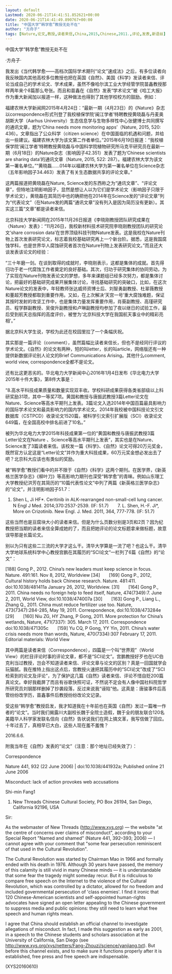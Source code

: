 ```yaml
---
layout: default
Lastmod: 2020-06-21T14:41:51.852621+00:00
date: 2020-06-21T14:41:49.890767+00:00
title: "中国大学“韩学愈”教授无处不在"
author: "方舟子"
tags: [Nature,论文,教授,读者来信,China,2015,Chinese,2011.,评论,发表,新语丝]
---
```


中国大学“韩学愈”教授无处不在

·方舟子·

我发出《当代韩学愈——高档次国际学术期刊“论文”速成法》之后，有多位读者向我反映国内其他高校多位教授也把在英国《自然》、美国《科学》发读者来信、评论当成自己的学术论文、学术成果，虽然不像哈尔滨工业大学经管学院苗鑫教授那样两年来个8篇那么夸张。而且和苗鑫在《自然》发表“学术论文”被《哈工大报》作为重大新闻加以报道一样，这种做法也得到了其他学校校方的鼓励。例如：

福建农林大学新闻网2015年4月24日：“最新一期（4月23日）的《Nature》杂志以correspondence形式刊登了我校植保学院‘闽江学者’特聘教授黄晓磊与丹麦奥胡斯大学（Aarhus University）生态信息学与生物多样性中心张健博士共同撰写的通讯文章，题为‘China needs more monitoring apps’（Nature, 2015, 520: 436）。文章指出了公众科学（citizen science）在中国面临的机遇和问题，并给出一些建议。福建农林大学为该文第二作者单位。”2015年6月19日报道：“我校植保学院‘闽江学者’特聘教授黄晓磊与中国科学院植物研究所马克平研究员在最新一期（6月18日）的Nature杂志（影响因子42.351）发表了题为‘Chinese scientists are sharing data’的通讯文章（Nature, 2015, 522: 287）。福建农林大学为该文第一署名单位。”“黄晓磊……014年以福建农林大学为第一署名单位在Science杂志（五年影响因子34.463）发表了有关生态数据共享的评论文章。”

这两篇报道把黄晓磊在Nature, Science发的东西称之为“通讯文章”、“评论文章”，但特地注明影响因子，显然是想让人以为它们是学术论文（影响因子只限于学术论文），黄晓磊在其简历中也的确把他在2014年在Science发的“评论文章”列为“代表论文”（在Nature发的两篇“通讯文章”没有列入是因为简历没有更新）。其实这三篇“文章”都是读者来信。

北京科技大学新闻网在2015年11月26日报道《李晓刚教授团队研究成果在〈Nature〉发表》：“11月26日，我校新材料技术研究院李晓刚教授团队的研究论文‘share corrosion data’在世界顶级科技刊物Nature发表。这是我校在Nature刊物上首次发表研究论文，标志着我校基础研究再上一个新台阶。据悉，这是我国腐蚀学科，也是世界华人腐蚀研究者首次在Nature刊物上发表研究论文。”而且还大谈发表该论文的经验：

“三十年磨一剑。在谈到取得的成就时，李晓刚表示，这都是集体的成就。首先得归功于老一代腐蚀工作者奠定的良好基础。其次，归功于研究集体的协同劳动，为了实现在Nature刊物发表论文的梦想，多年来课题组已经多次努力，都是集体讨论，把最好的基础研究成果开展集体讨论，寻找基础研究的突破口，比如，在这次Nature论文的发表中，年轻教师张达威师资博士后、刘智勇副教授、杜翠薇教授和董超芳教授都取到重要作用。又如，在上次解决‘天宫一号’重大腐蚀难题，保证其按时发射的攻坚工作中，也是集体力量发挥重要作用，肖葵副教授、高瑾研究员、程学群副教授、吴俊升副教授和卢琳副教授均参加了夜以继日的试验工作，最后受到航天总指挥的高度评价，被誉为‘北京科技大学在我国航天事业中的精彩亮相’。”

据北京科大学生说，学校为此还在校园里拉了一个条幅庆祝。

其实那是一篇评论（comment），虽然篇幅比读者来信长，但也不是经同行评议的学术论文。《自然》的论文有两种，短的叫letter，长的叫article，网络版还有一种提供新数据评论别人论文的Brief Communications Arising。其他什么comment, world view, correspondence全都不是论文。

还有比这更恶劣的。华北电力大学新闻中心2016年1月4日发布《华北电力大学2015年十件大事》，第8件大事是：

“8.高水平科技成果质量和数量实现双丰收。学校科研成果获得各类省部级以上科研奖励31项，其中一等奖7项。黄国和教授与唐振武教授3篇Letter论文在Nature、Science等高水平期刊上发表。3篇论文入选2014年中国百篇最具影响力的国际学术论文和最具影响力的国内学术论文。2014年我校被中国科技论文引文数据库（CSTPCD）收录论文1520篇，被科学引文索引扩展版（SCI）收录论文649篇，在全国高校中排名前进了10名。”

被列为华北电力大学2015年科技成果第一位的“黄国和教授与唐振武教授3篇Letter论文在Nature 、Science等高水平期刊上发表”，其实也是在Nature、Science发了3篇读者来信。该校发一篇《科学》、《自然》论文可得20万元奖金，既然官方认定这是“Letter论文”并作为重大科技成果，60万元奖金想必发出去了吧？北京科大应该也有类似的奖励。

被“韩学愈”教授们看中的并不限于《自然》《科学》这两个期刊。在医学界，《新英格兰医学杂志》《柳叶刀》等高影响力期刊也深受“韩学愈”的青睐。例如山东理工大学教授纪洪芳在其简历的“10篇代表性论文”中列了两篇《新英格兰医学杂志》的“论文”，并注明影响因子51.7：

1. Shen L, Ji HF*. Ceritinib in ALK-rearranged non-small-cell lung cancer. N Engl J Med. 2014;370:2537-2539. (IF: 51.7)　　7. L. Shen, H.-F. Ji*, More on Crizotinib. New Engl. J. Med. 2011, 364, 777-778. (IF: 51.7)

这些当然也是豆腐块大小的读者来信。但是为什么页数分别是3页和2页？因为纪教授把当期的读者来信全算成她的了，而且把她评论的论文标题拿来做标题，故意误导那是长篇论文。

别以为只有这些二三流的大学才这么干。清华大学算是一流了吧？也这么干。清华大学地球系统科学中心教授宫鹏在其履历的“SCI论文”一栏列了6篇《自然》的“论文”：

[188] Gong P., 2012. China’s new leaders must keep science in focus. Nature. 491:161. Nov 8, 2012, Worldview [34]　　[169] Gong P., 2012, Cultural history holds back Chinese research. Nature. 481:411. doi:10.1038/481411a January 26, 2012, Worldview. [31]　　[164] Gong P., 2011. China needs no foreign help to feed itself, Nature, 474(7349):7. June 2, 2011, World View, doi:10.1038/474007a [30]　　[163] Gong P., Liang L., Zhang Q., 2011. China must reduce fertilizer use too. Nature, 473(7347):284-285, May 19, 2011. Correspondence, doi:10.1038/473284e [29]　　[160] Niu ZG, HY Zhang, P Gong, 2011. More protection for China’s wetlands, Nature, 471(7337): 305. March 17, 2011. Correspondence doi:10.1038/471305c　　[159] Yu CQ, P Gong, YY Yin, 2011. China’s water crisis needs more than words, Nature, 470(7334):307 February 17, 2011. Editorial materials: World View

其中两篇是读者来信（Correspondence），四篇是一个叫“世界观”（World View）的栏目评论时事的评论文章，都不是“SCI论文”。宫鹏教授好歹也在UC伯克利当过教授，岂会不知道读者来信、评论文章与论文的区别？真是一回国就学会玩猫腻。我在推特上指出这点后，宫教授火速把其履历中的“SCI论文”改成了“SCI检索到的论文及评论”，为了保护这几篇《自然》读者来信、评论不惜自贬200篇真论文。幸好我截屏了而且有谷歌快照可证，不然说不定会有人像中国社科院哲学所研究员刘钢那样删掉了抄袭段落，反过来说我“诬陷”他。这真是：唐骏事件后高管纷纷改学历，苗鑫事件后教授纷纷改论文记录。

受这些“韩学愈”教授启发，我才知道我在十年前也在英国《自然》发过一篇唯一作者的“论文”。当时我们揭露川大副校长魏于全院士造假，魏于全的朋友联合120名美籍华人科学家发联名信向《自然》告状说我们在网上搞文革，我写信做了回应。十年过去了，真相早已大白，这些人现在羞不羞愧？

2016.6.6.

附我当年在《自然》发表的“论文”（注意：那个地址已经失效了）：

Correspondence

Nature 441, 932 (22 June 2006) | doi:10.1038/441932a; Published online 21 June 2006

Misconduct: lack of action provokes web accusations

Shi-min Fang1

1. New Threads Chinese Cultural Society, PO Box 26194, San Diego, California 92196, USA

Sir:

As the webmaster of New Threads (http://www.xys.org) — the website "at the centre of concerns over claims of misconduct", according to your Special Report "Named and shamed" (Nature 441, 392–393; 2006) — I cannot agree with your comment that "some fear persecution reminiscent of that used in the Cultural Revolution".

The Cultural Revolution was started by Chairman Mao in 1966 and formally ended with his death in 1976. Although 30 years have passed, the memory of this calamity is still vivid in many Chinese minds — it is understandable that some fear the tragedy might someday recur. But it is ridiculous to compare free speech on the Internet to the violence of the Cultural Revolution, which was controlled by a dictator, allowed for no freedom and included governmental persecution of 'class enemies'. I find it ironic that 120 Chinese-American scientists and self-appointed human-rights advocates have signed an open letter appealing to the Chinese government to suppress media and public opinions: they still need to learn what free speech and human rights mean.

I agree that China should establish an official channel to investigate allegations of misconduct. In fact, I made this suggestion as early as 2001, in a speech to the Chinese students and scholars association at the University of California, San Diego (see http://www.xys.org/xys/netters/Fang-Zhouzi/science/yanjiang.txt). But before this channel exists, and to make sure it functions properly after it is established, free press and free speech are indispensable.

(XYS20160610)

